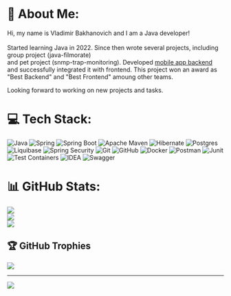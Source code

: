# 💫 About Me:
Hi, my name is Vladimir Bakhanovich and I am a Java developer!<br><br>Started learning Java in 2022. Since then wrote several projects, including group project (java-filmorate) <br>and pet project (snmp-trap-monitoring). Developed [mobile app backend](https://github.com/yandex-hakaton-kardo/kardo-mobile-app-back) and successfully integrated it with frontend. This project won an award as "Best Backend" and "Best Frontend" amoung other teams. 

Looking forward to working on new projects and tasks.


# 💻 Tech Stack:
![Java](https://img.shields.io/badge/java-%23ED8B00.svg?style=for-the-badge&logo=openjdk&logoColor=white) 
![Spring](https://img.shields.io/badge/Spring-6DB33F?style=for-the-badge&logo=spring&logoColor=white) 
![Spring Boot](https://img.shields.io/badge/Spring_Boot-F2F4F9?style=for-the-badge&logo=spring-boot) 
![Apache Maven](https://img.shields.io/badge/Apache%20Maven-C71A36?style=for-the-badge&logo=Apache%20Maven&logoColor=white)
![Hibernate](https://img.shields.io/badge/Hibernate-59666C?style=for-the-badge&logo=Hibernate&logoColor=white) 
![Postgres](https://img.shields.io/badge/postgres-%23316192.svg?style=for-the-badge&logo=postgresql&logoColor=white) 
![Liquibase](https://img.shields.io/badge/Liquibase-%232962FF?style=for-the-badge&logo=liquibase&logoColor=white)
![Spring Security](https://img.shields.io/badge/Spring%20Security-%236DB33F?style=for-the-badge&logo=springsecurity&logoColor=black)
![Git](https://img.shields.io/badge/git-%23F05033.svg?style=for-the-badge&logo=git&logoColor=white) 
![GitHub](https://img.shields.io/badge/github-%23121011.svg?style=for-the-badge&logo=github&logoColor=white) 
![Docker](https://img.shields.io/badge/docker-%230db7ed.svg?style=for-the-badge&logo=docker&logoColor=white) 
![Postman](https://img.shields.io/badge/Postman-FF6C37?style=for-the-badge&logo=postman&logoColor=white)
![Junit](https://img.shields.io/badge/Junit5-25A162?style=for-the-badge&logo=junit5&logoColor=white) 
![Test Containers](https://img.shields.io/badge/Test%20Containers-%232496ED?style=for-the-badge&logo=docker&logoColor=white)
![IDEA](https://img.shields.io/badge/IntelliJ_IDEA-000000.svg?style=for-the-badge&logo=intellij-idea&logoColor=white)
![Swagger](https://img.shields.io/badge/Swagger-85EA2D?style=for-the-badge&logo=Swagger&logoColor=white)
# 📊 GitHub Stats:
![](https://github-readme-stats.vercel.app/api?username=vvbakhanovich&theme=shadow_blue&hide_border=false&include_all_commits=true&count_private=false)<br/>
![](https://github-readme-streak-stats.herokuapp.com/?user=vvbakhanovich&theme=shadow_blue&hide_border=false)<br/>
![](https://github-readme-stats.vercel.app/api/top-langs/?username=vvbakhanovich&theme=shadow_blue&hide_border=false&include_all_commits=true&count_private=false&layout=compact)

## 🏆 GitHub Trophies
![](https://github-profile-trophy.vercel.app/?username=vvbakhanovich&theme=ocean_dark&no-frame=false&no-bg=true&margin-w=4)

---
[![](https://visitcount.itsvg.in/api?id=vvbakhanovich&icon=5&color=0)](https://visitcount.itsvg.in)
